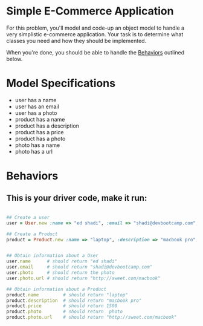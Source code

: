 Simple E-Commerce Application
=============================

For this problem, you'll model and code-up an object model to handle a very simplistic e-commerce application. Your task is to determine what classes you need and how they should be implemented.

When you're done, you should be able to handle the [Behaviors](#behaviors) outlined below.


# Model Specifications

- user has a name
- user has an email
- user has a photo
- product has a name
- product has a description
- product has a price
- product has a photo
- photo has a name
- photo has a url


# <a id="behaviors"> Behaviors

## This is your driver code, make it run:

```ruby

## Create a user
user = User.new :name => "ed shadi", :email => "shadi@devbootcamp.com", :photo_name => "shadi", :photo_url => "http://awesome.com/shadi"

## Create a Product
product = Product.new :name => "laptop", :description => "macbook pro", :price => 1500, :photo_name => "macbook", :photo_url => "http://sweet.com/macbook"


## Obtain information about a User
user.name      # should return "ed shadi"
user.email     # should return "shadi@devbootcamp.com"
user.photo     # should return the photo
user.photo.url # should return "http://sweet.com/macbook"

## Obtain information about a Product
product.name         # should return "laptop"
product.description  # should return "macbook pro"
product.price        # should return 1500
product.photo        # should return  photo
product.photo.url    # should return "http://sweet.com/macbook"
```

